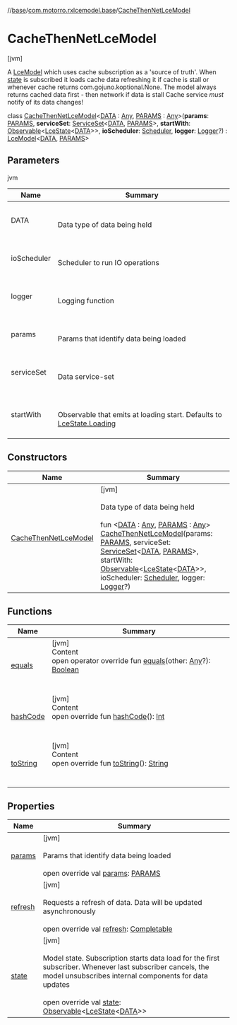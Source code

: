 //[base](../../index.md)/[com.motorro.rxlcemodel.base](../index.md)/[CacheThenNetLceModel](index.md)



# CacheThenNetLceModel  
 [jvm] 

A [LceModel](../-lce-model/index.md) which uses cache subscription as a 'source of truth'. When [state](index.md#com.motorro.rxlcemodel.base/CacheThenNetLceModel/state/#/PointingToDeclaration/) is subscribed it loads cache data refreshing it if cache is stall or whenever cache returns com.gojuno.koptional.None. The model always returns cached data first - then network if data is stall Cache service *must* notify of its data changes!

class [CacheThenNetLceModel](index.md)<[DATA](index.md) : [Any](https://kotlinlang.org/api/latest/jvm/stdlib/kotlin/-any/index.html), [PARAMS](index.md) : [Any](https://kotlinlang.org/api/latest/jvm/stdlib/kotlin/-any/index.html)>(**params**: [PARAMS](index.md), **serviceSet**: [ServiceSet](../../com.motorro.rxlcemodel.base.service/-service-set/index.md)<[DATA](index.md), [PARAMS](index.md)>, **startWith**: [Observable](http://reactivex.io/RxJava/2.x/javadoc/io/reactivex/Observable.html)<[LceState](../-lce-state/index.md)<[DATA](index.md)>>, **ioScheduler**: [Scheduler](http://reactivex.io/RxJava/2.x/javadoc/io/reactivex/Scheduler.html), **logger**: [Logger](../-logger/index.md)?) : [LceModel](../-lce-model/index.md)<[DATA](index.md), [PARAMS](index.md)>    


## Parameters  
  
jvm  
  
|  Name|  Summary| 
|---|---|
| DATA| <br><br>Data type of data being held<br><br>
| ioScheduler| <br><br>Scheduler to run IO operations<br><br>
| logger| <br><br>Logging function<br><br>
| params| <br><br>Params that identify data being loaded<br><br>
| serviceSet| <br><br>Data service-set<br><br>
| startWith| <br><br>Observable that emits at loading start. Defaults to [LceState.Loading](../-lce-state/-loading/index.md)<br><br>
  


## Constructors  
  
|  Name|  Summary| 
|---|---|
| [CacheThenNetLceModel](-cache-then-net-lce-model.md)|  [jvm] <br><br>Data type of data being held<br><br>fun <[DATA](index.md) : [Any](https://kotlinlang.org/api/latest/jvm/stdlib/kotlin/-any/index.html), [PARAMS](index.md) : [Any](https://kotlinlang.org/api/latest/jvm/stdlib/kotlin/-any/index.html)> [CacheThenNetLceModel](-cache-then-net-lce-model.md)(params: [PARAMS](index.md), serviceSet: [ServiceSet](../../com.motorro.rxlcemodel.base.service/-service-set/index.md)<[DATA](index.md), [PARAMS](index.md)>, startWith: [Observable](http://reactivex.io/RxJava/2.x/javadoc/io/reactivex/Observable.html)<[LceState](../-lce-state/index.md)<[DATA](index.md)>>, ioScheduler: [Scheduler](http://reactivex.io/RxJava/2.x/javadoc/io/reactivex/Scheduler.html), logger: [Logger](../-logger/index.md)?)   <br>


## Functions  
  
|  Name|  Summary| 
|---|---|
| [equals](https://kotlinlang.org/api/latest/jvm/stdlib/kotlin/-any/equals.html)| [jvm]  <br>Content  <br>open operator override fun [equals](https://kotlinlang.org/api/latest/jvm/stdlib/kotlin/-any/equals.html)(other: [Any](https://kotlinlang.org/api/latest/jvm/stdlib/kotlin/-any/index.html)?): [Boolean](https://kotlinlang.org/api/latest/jvm/stdlib/kotlin/-boolean/index.html)  <br><br><br>
| [hashCode](https://kotlinlang.org/api/latest/jvm/stdlib/kotlin/-any/hash-code.html)| [jvm]  <br>Content  <br>open override fun [hashCode](https://kotlinlang.org/api/latest/jvm/stdlib/kotlin/-any/hash-code.html)(): [Int](https://kotlinlang.org/api/latest/jvm/stdlib/kotlin/-int/index.html)  <br><br><br>
| [toString](https://kotlinlang.org/api/latest/jvm/stdlib/kotlin/-any/to-string.html)| [jvm]  <br>Content  <br>open override fun [toString](https://kotlinlang.org/api/latest/jvm/stdlib/kotlin/-any/to-string.html)(): [String](https://kotlinlang.org/api/latest/jvm/stdlib/kotlin/-string/index.html)  <br><br><br>


## Properties  
  
|  Name|  Summary| 
|---|---|
| [params](index.md#com.motorro.rxlcemodel.base/CacheThenNetLceModel/params/#/PointingToDeclaration/)|  [jvm] <br><br>Params that identify data being loaded<br><br>open override val [params](index.md#com.motorro.rxlcemodel.base/CacheThenNetLceModel/params/#/PointingToDeclaration/): [PARAMS](index.md)   <br>
| [refresh](index.md#com.motorro.rxlcemodel.base/CacheThenNetLceModel/refresh/#/PointingToDeclaration/)|  [jvm] <br><br>Requests a refresh of data. Data will be updated asynchronously<br><br>open override val [refresh](index.md#com.motorro.rxlcemodel.base/CacheThenNetLceModel/refresh/#/PointingToDeclaration/): [Completable](http://reactivex.io/RxJava/2.x/javadoc/io/reactivex/Completable.html)   <br>
| [state](index.md#com.motorro.rxlcemodel.base/CacheThenNetLceModel/state/#/PointingToDeclaration/)|  [jvm] <br><br>Model state. Subscription starts data load for the first subscriber. Whenever last subscriber cancels, the model unsubscribes internal components for data updates<br><br>open override val [state](index.md#com.motorro.rxlcemodel.base/CacheThenNetLceModel/state/#/PointingToDeclaration/): [Observable](http://reactivex.io/RxJava/2.x/javadoc/io/reactivex/Observable.html)<[LceState](../-lce-state/index.md)<[DATA](index.md)>>   <br>

